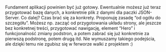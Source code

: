 Fundament aplikacji powinien być już gotowy.
Ewentualnie możesz już teraz przygotować bazę danych, a konkretnie plik z danymi dla paczki JSON-Server.
Co dalej?
Czas brać się za konkrety.
Proponuję zasadę “od ogółu do szczegółu”.
Możesz np. zacząć od przygotowania układu strony, ale jeszcze bez konkretnej treści,
przygotować nawigację, element “Hero” i funkcjonalność zmiany podstron,
a potem zabrać się już konkretnie za pierwszą podstronę, potem drugą itd.
Nie wymuszamy takiego podejścia, ale dzięki temu nie zgubisz się w ferworze walki z projektem :)